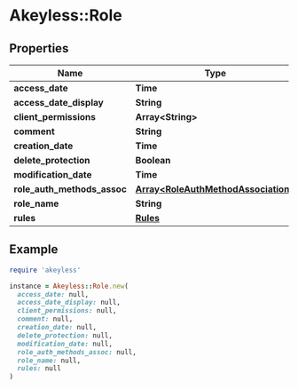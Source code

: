 # Akeyless::Role

## Properties

| Name | Type | Description | Notes |
| ---- | ---- | ----------- | ----- |
| **access_date** | **Time** |  | [optional] |
| **access_date_display** | **String** |  | [optional] |
| **client_permissions** | **Array&lt;String&gt;** |  | [optional] |
| **comment** | **String** |  | [optional] |
| **creation_date** | **Time** |  | [optional] |
| **delete_protection** | **Boolean** |  | [optional] |
| **modification_date** | **Time** |  | [optional] |
| **role_auth_methods_assoc** | [**Array&lt;RoleAuthMethodAssociation&gt;**](RoleAuthMethodAssociation.md) |  | [optional] |
| **role_name** | **String** |  | [optional] |
| **rules** | [**Rules**](Rules.md) |  | [optional] |

## Example

```ruby
require 'akeyless'

instance = Akeyless::Role.new(
  access_date: null,
  access_date_display: null,
  client_permissions: null,
  comment: null,
  creation_date: null,
  delete_protection: null,
  modification_date: null,
  role_auth_methods_assoc: null,
  role_name: null,
  rules: null
)
```

